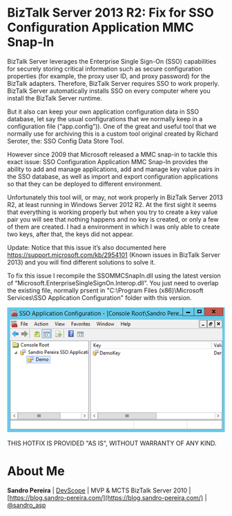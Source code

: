 # BizTalk Server 2013 R2: Fix for SSO Configuration Application MMC Snap-In
BizTalk Server leverages the Enterprise Single Sign-On (SSO) capabilities for securely storing critical information such as secure configuration properties (for example, the proxy user ID, and proxy password) for the BizTalk adapters. Therefore, BizTalk Server requires SSO to work properly. BizTalk Server automatically installs SSO on every computer where you install the BizTalk Server runtime.

But it also can keep your own application configuration data in SSO database, let say the usual configurations that we normally keep in a configuration file (“app.config”)). One of the great and useful tool that we normally use for archiving this is a custom tool original created by Richard Seroter, the: SSO Config Data Store Tool.

However since 2009 that Microsoft released a MMC snap-in to tackle this exact issue: SSO Configuration Application MMC Snap-In provides the ability to add and manage applications, add and manage key value pairs in the SSO database, as well as import and export configuration applications so that they can be deployed to different environment.

Unfortunately this tool will, or may, not work properly in BizTalk Server 2013 R2, at least running in Windows Server 2012 R2. At the first sight it seems that everything is working properly but when you try to create a key value pair you will see that nothing happens and no key is created, or only a few of them are created. I had a environment in which I was only able to create two keys, after that, the keys did not appear.

Update: Notice that this issue it’s also documented here https://support.microsoft.com/kb/2954101 (Known issues in BizTalk Server 2013) and you will find different solutions to solve it.

To fix this issue I recompile the SSOMMCSnapIn.dll using the latest version of “Microsoft.EnterpriseSingleSignOn.Interop.dll”. You just need to overlap the existing file, normally prsent in "C:\Program Files (x86)\Microsoft Services\SSO Application Configuration\" folder with this version.

![Fix for SSO Configuration Application MMC Snap-In](media/BizTalk-Server-2013-R2-SSO-App-Snapin.png)

THIS HOTFIX IS PROVIDED "AS IS", WITHOUT WARRANTY OF ANY KIND.

# About Me
**Sandro Pereira** | [DevScope](http://www.devscope.net/) | MVP & MCTS BizTalk Server 2010 | [https://blog.sandro-pereira.com/](https://blog.sandro-pereira.com/) | [@sandro_asp](https://twitter.com/sandro_asp)
